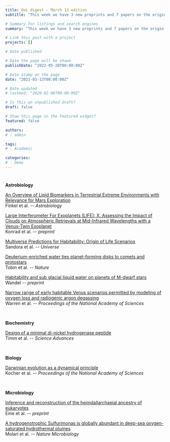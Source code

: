 ```yaml
---
title: OoL digest — March 13 edition
subtitle: "This week we have 3 new preprints and 7 papers on the origin of life. Enjoy!"

# Summary for listings and search engines
summary: "This week we have 3 new preprints and 7 papers on the origin of life. Enjoy!"

# Link this post with a project
projects: []

# Date published

# Date the page will be shown
publishDate: "2022-05-28T00:00:00Z"

# Date stamp on the page
date: "2023-03-13T00:00:00Z"

# Date updated
# lastmod: "2020-02-06T00:00:00Z"

# Is this an unpublished draft?
draft: false

# Show this page in the Featured widget?
featured: false

authors:
# - admin

tags:
# - Academic

categories:
# - Demo
---
```


# <style>
# .article-container{
#     max-width: 1600px !important;
# }
# </style>

**Astrobiology**

[An Overview of Lipid Biomarkers in Terrestrial Extreme Environments with Relevance for Mars Exploration](https://doi.org/10.1089/ast.2022.0083) <br> Finkel et al. -- *Astrobiology*

[Large Interferometer For Exoplanets (LIFE): X. Assessing the Impact of Clouds on Atmospheric Retrievals at Mid-Infrared Wavelengths with a Venus-Twin Exoplanet](https://doi.org/10.48550/arXiv.2303.04727) <br> Konrad et al. -- *preprint*

[Multiverse Predictions for Habitability: Origin of Life Scenarios](https://doi.org/10.3390/universe9010042) <br> Sandora et al. -- *Universe*

[Deuterium-enriched water ties planet-forming disks to comets and protostars](https://doi.org/10.1038/s41586-022-05676-z) <br> Tobin et al. -- *Nature*

[Habitability and sub glacial liquid water on planets of M-dwarf stars](https://doi.org/10.48550/arXiv.2303.04474) <br> Wandel -- *preprint*

[Narrow range of early habitable Venus scenarios permitted by modeling of oxygen loss and radiogenic argon degassing](https://doi.org/10.1073/pnas.2209751120) <br> Warren et al. -- *Proceedings of the National Academy of Sciences*

<br>

**Biochemistry**

[Design of a minimal di-nickel hydrogenase peptide](https://www.science.org/doi/10.1126/sciadv.abq1990) <br> Timm et al. -- *Science Advances*

<br>

**Biology**

[Darwinian evolution as a dynamical principle](https://doi.org/10.1073/pnas.2218390120) <br> Kocher et al. -- *Proceedings of the National Academy of Sciences*

<br>

**Microbiology**

[Inference and reconstruction of the heimdallarchaeial ancestry of eukaryotes](https://doi.org/10.1101/2023.03.07.531504) <br> Eme et al. -- *preprint*

[A hydrogenotrophic Sulfurimonas is globally abundant in deep-sea oxygen-saturated hydrothermal plumes](https://doi.org/10.1038/s41564-023-01342-w) <br> Molari et al. -- *Nature Microbiology*

